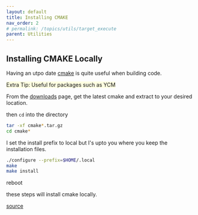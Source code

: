 ```yaml
---
layout: default
title: Installing CMAKE
nav_order: 2 
# permalink: /topics/utils/target_execute
parent: Utilities
---
```


## Installing CMAKE Locally 

Having an utpo date [cmake](https://cmake.org) is quite useful when building code. 

<span style="background-color:LightYellow">
Extra Tip: Useful for packages such as YCM </span>


From the [downloads](https://cmake.org/download/) page, get the latest cmake and extract to your desired location. 

then `cd` into the directory 


```bash
tar -xf cmake*.tar.gz
cd cmake*
```

I set the install prefix to local but I's upto you where you keep the installation files. 


```bash
./configure --prefix=$HOME/.local
make 
make install
```

reboot 

these steps will install cmake locally. 

[source](https://pachterlab.github.io/kallisto/local_build.html)




